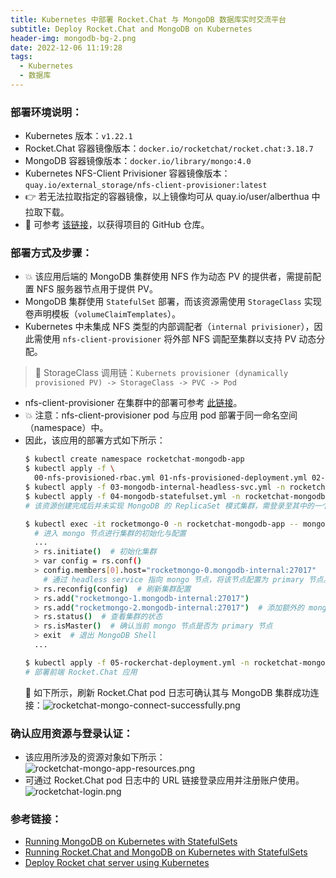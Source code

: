 ```yaml
---
title: Kubernetes 中部署 Rocket.Chat 与 MongoDB 数据库实时交流平台
subtitle: Deploy Rocket.Chat and MongoDB on Kubernetes
header-img: mongodb-bg-2.png
date: 2022-12-06 11:19:28
tags:
  - Kubernetes
  - 数据库
---
```


### 部署环境说明：
- Kubernetes 版本：`v1.22.1`
- Rocket.Chat 容器镜像版本：`docker.io/rocketchat/rocket.chat:3.18.7`
- MongoDB 容器镜像版本：`docker.io/library/mongo:4.0`
- Kubernetes NFS-Client Privisioner 容器镜像版本：`quay.io/external_storage/nfs-client-provisioner:latest`
- 👉 若无法拉取指定的容器镜像，以上镜像均可从 quay.io/user/alberthua 中拉取下载。
- 🔗 可参考 [该链接](https://github.com/Alberthua-Perl/go-kubernetes-learn-path/tree/hotfixes/rocketchat-mongo-statefulset-app)，以获得项目的 GitHub 仓库。

### 部署方式及步骤：
- 💥 该应用后端的 MongoDB 集群使用 NFS 作为动态 PV 的提供者，需提前配置 NFS 服务器节点用于提供 PV。
- MongoDB 集群使用 `StatefulSet` 部署，而该资源需使用 `StorageClass` 实现卷声明模板（`volumeClaimTemplates`）。
- Kubernetes 中未集成 NFS 类型的内部调配者（`internal privisioner`），因此需使用 `nfs-client-provisioner` 将外部 NFS 调配至集群以支持 PV 动态分配。
> 🤘 StorageClass 调用链：`Kubernets provisioner (dynamically provisioned PV) -> StorageClass -> PVC -> Pod`
- nfs-client-provisioner 在集群中的部署可参考 [此链接](https://github.com/Alberthua-Perl/go-kubernetes-learn-path/tree/hotfixes/nfs-provisioned-storageclass)。
- 💥 注意：nfs-client-provisioner pod 与应用 pod 部署于同一命名空间（namespace）中。
- 因此，该应用的部署方式如下所示：
  ```bash
  $ kubectl create namespace rocketchat-mongodb-app
  $ kubectl apply -f \
    00-nfs-provisioned-rbac.yml 01-nfs-provisioned-deployment.yml 02-nfs-provisioned-class.yml -n rocketchat-mongodb-app
  $ kubectl apply -f 03-mongodb-internal-headless-svc.yml -n rocketchat-mongodb-app
  $ kubectl apply -f 04-mongodb-statefulset.yml -n rocketchat-mongodb-app
  # 该资源创建完成后并未实现 MongoDB 的 ReplicaSet 模式集群，需登录至其中的一个节点实现集群的初始化及 mongo 节点的添加。
  ```
  ```bash
  $ kubectl exec -it rocketmongo-0 -n rocketchat-mongodb-app -- mongo
    # 进入 mongo 节点进行集群的初始化与配置
    ...
    > rs.initiate()  # 初始化集群
    > var config = rs.conf()
    > config.members[0].host="rocketmongo-0.mongodb-internal:27017"  
      # 通过 headless service 指向 mongo 节点，将该节点配置为 primary 节点。
    > rs.reconfig(config)  # 刷新集群配置
    > rs.add("rocketmongo-1.mongodb-internal:27017")
    > rs.add("rocketmongo-2.mongodb-internal:27017")  # 添加额外的 mongo 节点
    > rs.status()  # 查看集群的状态
    > rs.isMaster()  # 确认当前 mongo 节点是否为 primary 节点 
    > exit  # 退出 MongoDB Shell
    ...
  ```
  ```bash
  $ kubectl apply -f 05-rockerchat-deployment.yml -n rocketchat-mongodb-app
  # 部署前端 Rocket.Chat 应用
  ```
  🤘 如下所示，刷新 Rocket.Chat pod 日志可确认其与 MongoDB 集群成功连接：![rocketchat-mongo-connect-successfully.png](rocketchat-mongo-connect-successfully.png)

### 确认应用资源与登录认证：
- 该应用所涉及的资源对象如下所示：![rocketchat-mongo-app-resources.png](rocketchat-mongo-app-resources.png)
- 可通过 Rocket.Chat pod 日志中的 URL 链接登录应用并注册账户使用。![rocketchat-login.png](rocketchat-login.png)
  
### 参考链接：
- [Running MongoDB on Kubernetes with StatefulSets](https://kubernetes.io/blog/2017/01/running-mongodb-on-kubernetes-with-statefulsets/)
- [Running Rocket.Chat and MongoDB on Kubernetes with StatefulSets](https://dev.to/jmarhee/running-rocketchat-and-mongodb-on-kubernetes-with-statefulsets-431o)
- [Deploy Rocket chat server using Kubernetes](https://ajorloo.medium.com/deploy-rocket-chat-server-using-kubernetes-2d6c4228853)